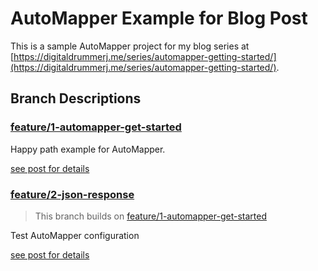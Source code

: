 # AutoMapper Example for Blog Post

This is a sample AutoMapper project for my blog series at [https://digitaldrummerj.me/series/automapper-getting-started/](https://digitaldrummerj.me/series/automapper-getting-started/).

## Branch Descriptions

### [feature/1-automapper-get-started](https://github.com/digitaldrummerj/aspnet-core-automapper-example/tree/feature/1-automapper-get-started)

Happy path example for AutoMapper.

[see post for details](https://digitaldrummerj.me/aspnet-core-automapper/)

### [feature/2-json-response](https://github.com/digitaldrummerj/aspnet-core-automapper-example/tree/feature/2-automapper-testing)

> This branch builds on [feature/1-automapper-get-started](https://github.com/digitaldrummerj/aspnet-core-automapper-example/tree/feature/1-automapper-get-started)

Test AutoMapper configuration

[see post for details](https://digitaldrummerj.me/aspnet-core-automapper-testing/)
